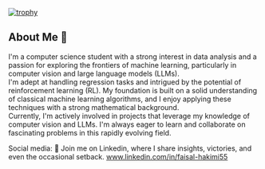 [![trophy](https://github-profile-trophy.vercel.app/?Faisalhakimi22=ryo-ma)](https://github.com/ryo-ma/github-profile-trophy)

## About Me 👋

I'm a computer science student with a strong interest in data analysis and a passion for exploring the frontiers of machine learning,
particularly in computer vision and large language models (LLMs).  
I'm adept at handling regression tasks and intrigued by the potential of reinforcement learning (RL).
My foundation is built on a solid understanding of classical machine learning algorithms, 
and I enjoy applying these techniques with a strong mathematical background.  
Currently, I'm actively involved in projects that leverage my knowledge of computer vision and LLMs. 
I'm always eager to learn and collaborate on fascinating problems in this rapidly evolving field.


Social media: 📡
Join me on Linkedin, where I share insights, victories, and even the occasional setback.
www.linkedin.com/in/faisal-hakimi55 
